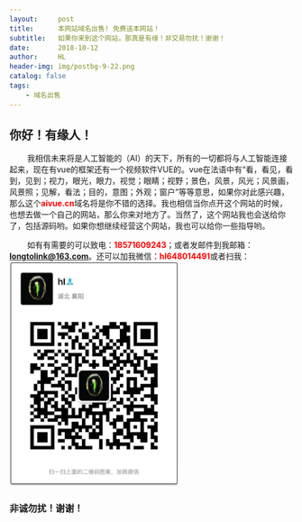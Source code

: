 ```yaml
---
layout:     post
title:      本网站域名出售! 免费送本网站！
subtitle:   如果你来到这个网站，那真是有缘！非交易勿扰！谢谢！
date:       2018-10-12
author:     HL
header-img: img/postbg-9-22.png
catalog: false
tags:
    - 域名出售
---
```


##   你好！有缘人！

&nbsp;&nbsp;&nbsp;&nbsp;&nbsp;&nbsp;&nbsp;&nbsp;我相信未来将是人工智能的（AI）的天下，所有的一切都将与人工智能连接起来，现在有vue的框架还有一个视频软件VUE的。vue在法语中有“看，看见，看到，见到；视力，眼光，眼力，视觉；眼睛；视野；景色，风景，风光；风景画，风景照；见解，看法；目的，意图；外观；窗户”等等意思，如果你对此感兴趣，那么这个<strong style="color:red;">aivue.cn</strong>域名将是你不错的选择。我也相信当你点开这个网站的时候，也想去做一个自己的网站，那么你来对地方了。当然了，这个网站我也会送给你了，包括源码哟。如果你想继续经营这个网站，我也可以给你一些指导哟。

&nbsp;&nbsp;&nbsp;&nbsp;&nbsp;&nbsp;&nbsp;&nbsp;如有有需要的可以致电：<strong style="color:red;">18571609243</strong>；或者发邮件到我邮箱：<strong style="color:red;">longtolink@163.com</strong>。还可以加我微信：<strong style="color:red;">hl648014491</strong>或者扫我：
<img src="/img/mycode.jpg" width="300">



###  非诚勿扰！谢谢！